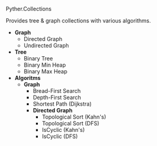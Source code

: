  Pyther.Collections

Provides tree & graph collections with various algorithms.

- **Graph** 
  - Directed Graph
  - Undirected Graph
- **Tree**
  - Binary Tree
  - Binary Min Heap
  - Binary Max Heap
- **Algoritms**
  - **Graph**
    - Bread-First Search
    - Depth-First Search
    - Shortest Path (Dijkstra)
    - **Directed Graph**
      - Topological Sort (Kahn's)
      - Topological Sort (DFS)
      - IsCyclic (Kahn's)
      - IsCyclic (DFS)